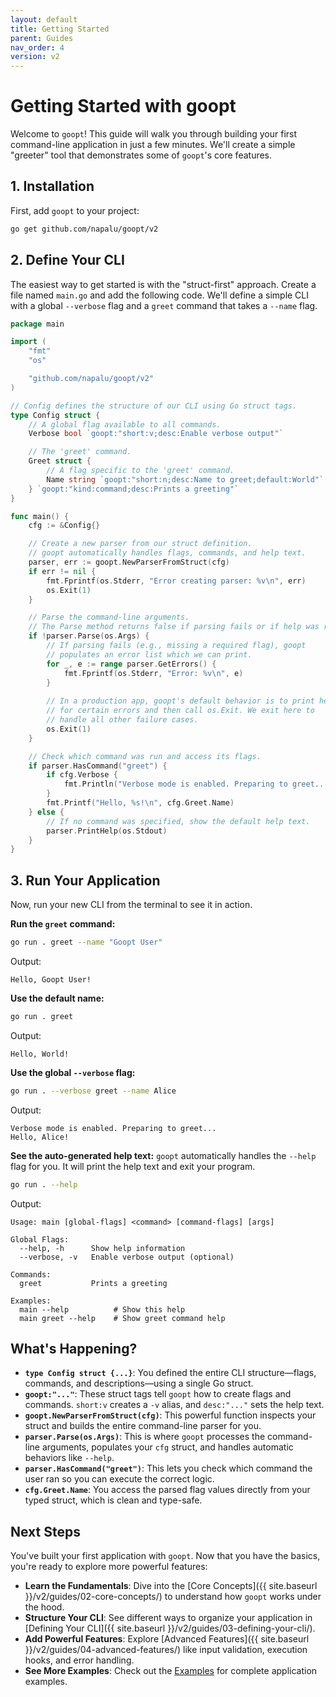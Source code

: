```yaml
---
layout: default
title: Getting Started
parent: Guides
nav_order: 4
version: v2
---
```


# Getting Started with goopt

Welcome to `goopt`! This guide will walk you through building your first command-line application in just a few minutes. We'll create a simple "greeter" tool that demonstrates some of `goopt`'s core features.

## 1. Installation

First, add `goopt` to your project:

```bash
go get github.com/napalu/goopt/v2
```

## 2. Define Your CLI

The easiest way to get started is with the "struct-first" approach. Create a file named `main.go` and add the following code. We'll define a simple CLI with a global `--verbose` flag and a `greet` command that takes a `--name` flag.

```go
package main

import (
	"fmt"
	"os"

	"github.com/napalu/goopt/v2"
)

// Config defines the structure of our CLI using Go struct tags.
type Config struct {
	// A global flag available to all commands.
	Verbose bool `goopt:"short:v;desc:Enable verbose output"`

	// The 'greet' command.
	Greet struct {
		// A flag specific to the 'greet' command.
		Name string `goopt:"short:n;desc:Name to greet;default:World"`
	} `goopt:"kind:command;desc:Prints a greeting"`
}

func main() {
	cfg := &Config{}

	// Create a new parser from our struct definition.
	// goopt automatically handles flags, commands, and help text.
	parser, err := goopt.NewParserFromStruct(cfg)
	if err != nil {
		fmt.Fprintf(os.Stderr, "Error creating parser: %v\n", err)
		os.Exit(1)
	}

	// Parse the command-line arguments.
	// The Parse method returns false if parsing fails or if help was requested.
	if !parser.Parse(os.Args) {
		// If parsing fails (e.g., missing a required flag), goopt
		// populates an error list which we can print.
		for _, e := range parser.GetErrors() {
			fmt.Fprintf(os.Stderr, "Error: %v\n", e)
		}
		
		// In a production app, goopt's default behavior is to print help
		// for certain errors and then call os.Exit. We exit here to
		// handle all other failure cases.
		os.Exit(1)
	}

	// Check which command was run and access its flags.
	if parser.HasCommand("greet") {
		if cfg.Verbose {
			fmt.Println("Verbose mode is enabled. Preparing to greet...")
		}
		fmt.Printf("Hello, %s!\n", cfg.Greet.Name)
	} else {
		// If no command was specified, show the default help text.
		parser.PrintHelp(os.Stdout)
	}
}
```

## 3. Run Your Application

Now, run your new CLI from the terminal to see it in action.

**Run the `greet` command:**
```bash
go run . greet --name "Goopt User"
```
Output:
```
Hello, Goopt User!
```

**Use the default name:**
```bash
go run . greet
```
Output:
```
Hello, World!
```

**Use the global `--verbose` flag:**
```bash
go run . --verbose greet --name Alice
```
Output:
```
Verbose mode is enabled. Preparing to greet...
Hello, Alice!
```

**See the auto-generated help text:**
`goopt` automatically handles the `--help` flag for you. It will print the help text and exit your program.
```bash
go run . --help
```
Output:
```
Usage: main [global-flags] <command> [command-flags] [args]

Global Flags:
  --help, -h      Show help information
  --verbose, -v   Enable verbose output (optional)

Commands:
  greet           Prints a greeting

Examples:
  main --help          # Show this help
  main greet --help    # Show greet command help
```

## What's Happening?

*   **`type Config struct {...}`**: You defined the entire CLI structure—flags, commands, and descriptions—using a single Go struct.
*   **`goopt:"..."`**: These struct tags tell `goopt` how to create flags and commands. `short:v` creates a `-v` alias, and `desc:"..."` sets the help text.
*   **`goopt.NewParserFromStruct(cfg)`**: This powerful function inspects your struct and builds the entire command-line parser for you.
*   **`parser.Parse(os.Args)`**: This is where `goopt` processes the command-line arguments, populates your `cfg` struct, and handles automatic behaviors like `--help`.
*   **`parser.HasCommand("greet")`**: This lets you check which command the user ran so you can execute the correct logic.
*   **`cfg.Greet.Name`**: You access the parsed flag values directly from your typed struct, which is clean and type-safe.

## Next Steps

You've built your first application with `goopt`. Now that you have the basics, you're ready to explore more powerful features:

*   **Learn the Fundamentals**: Dive into the [Core Concepts]({{ site.baseurl }}/v2/guides/02-core-concepts/) to understand how `goopt` works under the hood.
*   **Structure Your CLI**: See different ways to organize your application in [Defining Your CLI]({{ site.baseurl }}/v2/guides/03-defining-your-cli/).
*   **Add Powerful Features**: Explore [Advanced Features]({{ site.baseurl }}/v2/guides/04-advanced-features/) like input validation, execution hooks, and error handling.
*   **See More Examples**: Check out the [Examples](https://github.com/napalu/goopt/tree/main/v2/examples/) for complete application examples.
